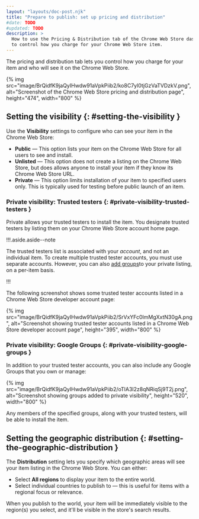 ```yaml
---
layout: "layouts/doc-post.njk"
title: "Prepare to publish: set up pricing and distribution"
#date: TODO
#updated: TODO
description: >
  How to use the Pricing & Distribution tab of the Chrome Web Store dashboard
  to control how you charge for your Chrome Web Store item.
---
```


The pricing and distribution tab lets you control how you charge for your item and who will see it
on the Chrome Web Store.

{% img src="image/BrQidfK9jaQyIHwdw91aVpkPiib2/ko8C7yl0tjGzVaTVDzkV.png", alt="Screenshot of the Chrome Web Store pricing and distribution page", height="474", width="800" %}

## Setting the visibility {: #setting-the-visibility }

Use the **Visibility** settings to configure who can see your item in the Chrome Web Store:

- **Public** — This option lists your item on the Chrome Web Store for all users to see and install.
- **Unlisted** — This option does not create a listing on the Chrome Web Store, but does allows
  anyone to install your item if they know its Chrome Web Store URL.
- **Private** — This option limits installation of your item to specified users only. This is
  typically used for testing before public launch of an item.

### Private visibility: Trusted testers {: #private-visibility-trusted-testers }

Private allows your trusted testers to install the item. You designate trusted testers by listing
them on your Chrome Web Store account home page.

!!!.aside.aside--note

The trusted testers list is associated with your _account_, and not an individual item. To create
multiple trusted tester accounts, you must use separate accounts. However, you can also [add
groups][1]to your private listing, on a per-item basis.

!!!

The following screenshot shows some trusted tester accounts listed in a Chrome Web Store developer
account page:

{% img src="image/BrQidfK9jaQyIHwdw91aVpkPiib2/SrVxYFc0lmMgXxtN30gA.png",
       alt="Screenshot showing trusted tester accounts listed in a Chrome Web Store developer account page",
       height="395", width="800" %}

### Private visibility: Google Groups {: #private-visibility-google-groups }

In addition to your trusted tester accounts, you can also include any Google Groups that you own or
manage:

{% img src="image/BrQidfK9jaQyIHwdw91aVpkPiib2/oTlA3I2z8qNRiqSj9T2j.png",
       alt="Screenshot showing groups added to private visibility", height="520", width="800" %}

Any members of the specified groups, along with your trusted testers, will be able to install the
item.

## Setting the geographic distribution {: #setting-the-geographic-distribution }

The **Distribution** setting lets you specify which geographic areas will see your item listing in
the Chrome Web Store. You can either:

- Select **All regions** to display your item to the entire world.
- Select individual countries to publish to — this is useful for items with a regional focus or
  relevance.

When you publish to the world, your item will be immediately visible to the region(s) you select,
and it'll be visible in the store's search results.

[1]: #private-visibility-groups
